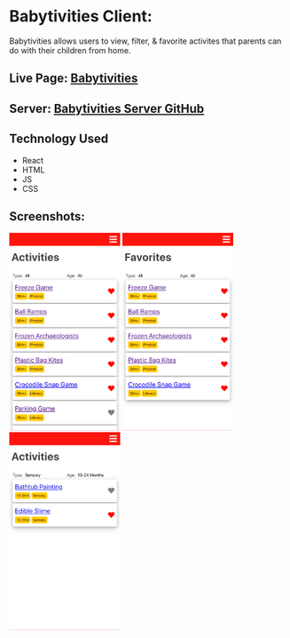 # Babytivities Client:

Babytivities allows users to view, filter, & favorite activites that parents can do with their children from home.

## Live Page: [Babytivities](https://babytivities-app.now.sh/)

## Server: [Babytivities Server GitHub](https://github.com/codylee02/babytivities-api)

## Technology Used

- React
- HTML
- JS
- CSS

## Screenshots:

<img src="src/routes/LandingPage/images/activities.png" width="200" alt="activities list example">
<img src="src/routes/LandingPage/images/favorites.png" width="200" alt="favorites lists tab example">
<img src="src/routes/LandingPage/images/filters.png" width="200" alt="filters example">
